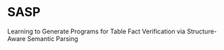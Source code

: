 # SASP
Learning to Generate Programs for Table Fact Verification via Structure-Aware Semantic Parsing
